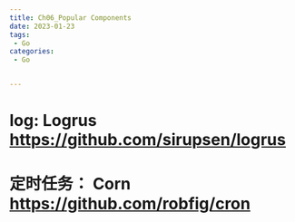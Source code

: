 ```yaml
---
title: Ch06_Popular Components
date: 2023-01-23
tags:
 - Go
categories:
 - Go


---
```










# log: Logrus https://github.com/sirupsen/logrus

# 定时任务： Corn https://github.com/robfig/cron